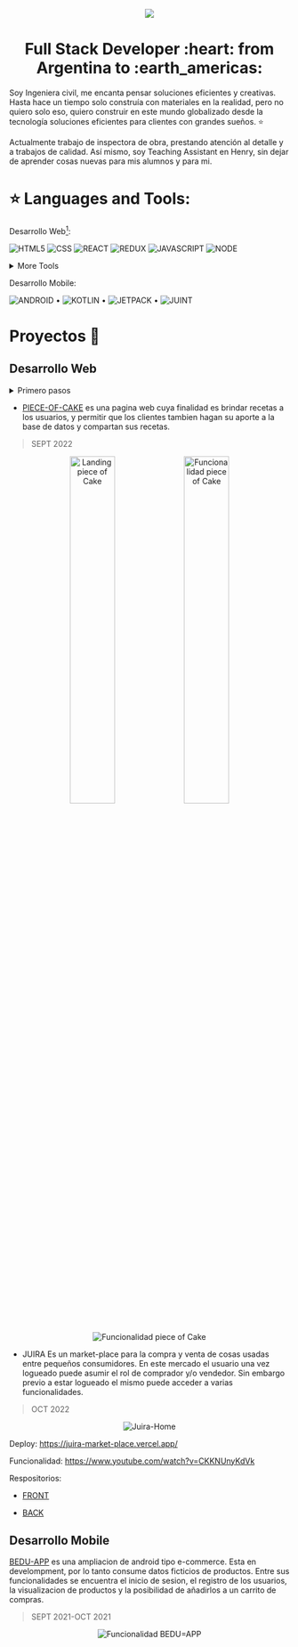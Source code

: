 
 <p align="center" width="80%" height="150">
<img src="https://res.cloudinary.com/dvkvyi1dr/image/upload/v1669050211/cv/I_m_Marian_2_1_1_owaq0d.gif" />
 </p>
 
<h1 align="center">
Full Stack Developer :heart: from Argentina to :earth_americas:
</h1>

Soy Ingeniera civil, me encanta pensar soluciones eficientes y creativas. Hasta hace un tiempo solo construía con materiales en la realidad, pero no quiero solo eso, quiero construir en este mundo globalizado desde la tecnología soluciones eficientes para clientes con grandes sueños. ⭐

Actualmente trabajo de inspectora de obra, prestando atención al detalle y a trabajos de calidad. Así mismo, soy Teaching Assistant en Henry, sin dejar de aprender cosas nuevas para mis alumnos y para mi.

# :star: Languages and Tools:

Desarrollo Web[^1]:

![HTML5](https://res.cloudinary.com/dvkvyi1dr/image/upload/v1669062685/cv/icosn/icons8-html-5-96_h9edgl.png)  ![CSS](https://res.cloudinary.com/dvkvyi1dr/image/upload/v1669062685/cv/icosn/icons8-css3-96_jihdaf.png)
   ![REACT](https://res.cloudinary.com/dvkvyi1dr/image/upload/v1669062684/cv/icosn/icons8-reaccionar-80_duj6gv.png)  ![REDUX](https://res.cloudinary.com/dvkvyi1dr/image/upload/v1669062669/cv/icosn/icons8-redux-96_to1sby.png)  ![JAVASCRIPT](https://res.cloudinary.com/dvkvyi1dr/image/upload/v1669062684/cv/icosn/icons8-javascript-96_inr82q.png)  ![NODE](https://res.cloudinary.com/dvkvyi1dr/image/upload/v1669062685/cv/icosn/icons8-nodejs-96_kwwl7w.png) 

<details>
<summary>More Tools</summary>
  <p align="center" width="80%" height="150">
   <img src="https://res.cloudinary.com/dvkvyi1dr/image/upload/v1669062684/cv/icosn/icons8-postgresql-96_o2l8qs.png" alt="POSTGRES"/>
   <img src="https://res.cloudinary.com/dvkvyi1dr/image/upload/v1669062685/cv/icosn/icons8-material-ui-96_soghks.png" alt="MUI"/>
   <img src="https://res.cloudinary.com/dvkvyi1dr/image/upload/v1669062685/cv/icosn/icons8-oreja-96_j9ham6.png" alt="BOOTSTRAP"/>
   <img src="https://res.cloudinary.com/dvkvyi1dr/image/upload/v1669062685/cv/icosn/icons8-firebase-96_ks2zek.png" alt="FIREBASE"/>
   <img src="https://res.cloudinary.com/dvkvyi1dr/image/upload/v1669062685/cv/icosn/cloudinary_eb386x.jpg" alt="CLOUDINARY"/>
   <img src="https://res.cloudinary.com/dvkvyi1dr/image/upload/v1669062684/cv/icosn/icons8-postman-is-the-only-complete-api-development-environment-96_rbanti.png" alt="POSTMAN"/>
 </p>

</details>

Desarrollo Mobile:

![ANDROID](https://res.cloudinary.com/dvkvyi1dr/image/upload/v1669062686/cv/icosn/icons8-android-os-96_g64ozu.png) • ![KOTLIN](https://res.cloudinary.com/dvkvyi1dr/image/upload/v1669062685/cv/icosn/icons8-kotlin-96_h9y4qf.png) • ![JETPACK](https://res.cloudinary.com/dvkvyi1dr/image/upload/c_scale,h_90/v1669062685/cv/icosn/jetpack_android_msxnsh.jpg) • ![JUINT](https://res.cloudinary.com/dvkvyi1dr/image/upload/c_scale,h_96,w_142/v1669062685/cv/icosn/junit_test_wj8bzk.jpg) 

# Proyectos 💼

## Desarrollo Web
<details>
<summary>Primero pasos</summary>
 
* [SIS-SAS](https://github.com/MarianaSalez/SIS-SAS)

Pagina para una consultora de ingenieria, es mi orgullo porque fueron mis primeros pasos en programacion. Usando solo HTML, CSS y Bootstrap

> NOV 2020-FEB 2021
 
<p align="center">
 <img src="https://res.cloudinary.com/dvkvyi1dr/image/upload/c_scale,h_238/v1669065323/cv/sissas_base_cgrd9b.jpg" alt="SIS-SAS"/>
 <img src="https://res.cloudinary.com/dvkvyi1dr/image/upload/c_scale,h_243/v1669065146/cv/detalle_sissas_i9g8xh.jpg" alt="SIS-SAS2"/>
 </p>
 
* [MIEL-DEL-OESTE](https://github.com/MarianaSalez/MieldelOeste)
Mejora pagina existente con uso de Javascript-Para una empresa emprendedora cordobesa. Uso de Js puro y Jquey
 > FEB 2021- MAY 2021

<p align="center">
 <img src="https://res.cloudinary.com/dvkvyi1dr/image/upload/c_scale,h_250/v1669065422/cv/landingMiel_yyre3v.jpg" alt="Miel-Landing"/>
 <img src="https://res.cloudinary.com/dvkvyi1dr/image/upload/c_scale,h_227/v1669064744/cv/CARRITO_MIEL_DEL_OESTE2_fmiuqc.jpg"/>
 </p>
 
 * [ALL-IN](https://github.com/MarianaSalez/all-in-app)
 Creacion de pagina de venta de libros usados y nuevos, con REACT, context y firebase para manejo de base de datos.
> DIC 2021-FEB 2022
 <p align="center">
 <img src="https://res.cloudinary.com/dvkvyi1dr/image/upload/c_scale,h_239/v1669067254/cv/FuncionabilidadApp_1_lggx6e.gif" alt="Funcionalidad all-in"/>
 </p>
 </details>
 
 * [PIECE-OF-CAKE](https://github.com/MarianaSalez/Piece-of-Cake) es una pagina web cuya finalidad es brindar recetas a los usuarios, y permitir que los clientes tambien hagan su aporte a la base de datos y compartan sus recetas.
 > SEPT 2022
 
 <p align="center">
 <img width="40%" src="https://res.cloudinary.com/dvkvyi1dr/image/upload/c_scale,h_250/v1669075315/landingpieceofcake_hlm64d.jpg" alt="Landing piece of Cake"/>
 <img width="40%" src="https://res.cloudinary.com/dvkvyi1dr/image/upload/c_scale,h_250/v1669075315/homepieceof_cake_eje049.jpg" alt="Funcionalidad piece of Cake"/>
 </p>



 <p align="center">
 <img src="https://res.cloudinary.com/dvkvyi1dr/video/upload/v1669074310/2022-10-06_18-08-25_rgtg8o.gif" alt="Funcionalidad piece of Cake"/>
 </p>
 
 * JUIRA Es un market-place para la compra y venta de cosas usadas entre pequeños consumidores. En este mercado el usuario una vez logueado puede asumir el rol de comprador y/o vendedor. Sin embargo previo a estar logueado el mismo puede acceder a varias funcionalidades.
 
 > OCT 2022
 
 <p align="center">
 <img src="https://res.cloudinary.com/dvkvyi1dr/image/upload/c_scale,h_236/v1669070124/cv/juira_home_rsnqqg.jpg" alt="Juira-Home"/>
 </p>

 
 Deploy: https://juira-market-place.vercel.app/
 
 Funcionalidad: https://www.youtube.com/watch?v=CKKNUnyKdVk
 
 Respositorios:
 - [FRONT](https://github.com/MarianaSalez/PF-Henry-PT07G06-FRONT)
 
 - [BACK](https://github.com/MarianaSalez/PF-Henry-PT07G06-BACK)
 
 ## Desarrollo Mobile
 
 [BEDU-APP](https://github.com/MarianaSalez/beduapp) es una ampliacion de android tipo e-commerce. Esta en develompment, por lo tanto consume datos ficticios de productos. Entre sus funcionalidades se encuentra el inicio de sesion, el registro de los usuarios, la visualizacion de productos y la posibilidad de añadirlos a un carrito de compras.
 
 > SEPT 2021-OCT 2021
 
  <p align="center">
 <img src="https://res.cloudinary.com/dvkvyi1dr/image/upload/c_scale,h_450/v1669072609/cv/DEMO-BESUSHOP_1_gu9ouu.gif" alt="Funcionalidad BEDU=APP"/>
 </p>
<!--

### Hi there 👋
**MarianaSalez/MarianaSalez** is a ✨ _special_ ✨ repository because its `README.md` (this file) appears on your GitHub profile.

Here are some ideas to get you started:

- 🔭 I’m currently working on ...
- 🌱 I’m currently learning ...
- 👯 I’m looking to collaborate on ...
- 🤔 I’m looking for help with ...
- 💬 Ask me about ...
- 📫 How to reach me: ...
- 😄 Pronouns: ...
- ⚡ Fun fact: ...
-->
[^1]: many icons are from: icon by Icons8 .
